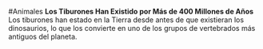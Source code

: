 #Animales
**Los Tiburones Han Existido por Más de 400 Millones de Años**  
Los tiburones han estado en la Tierra desde antes de que existieran los dinosaurios, lo que los convierte en uno de los grupos de vertebrados más antiguos del planeta.